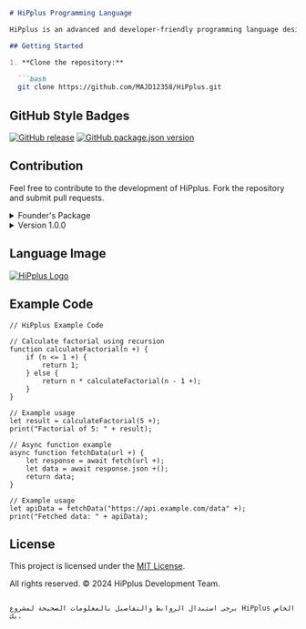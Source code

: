  ```markdown
# HiPplus Programming Language

HiPplus is an advanced and developer-friendly programming language designed for concurrent and functional development.

## Getting Started

1. **Clone the repository:**

   ```bash
   git clone https://github.com/MAJD12358/HiPplus.git
   ```

## GitHub Style Badges

[![GitHub release](https://img.shields.io/github/release/MAJD12358/HiPplus.svg)](https://github.com/MAJD12358/HiPplus/releases)
[![GitHub package.json version](https://img.shields.io/github/package-json/v/MAJD12358/HiPplus.svg)](https://github.com/MAJD12358/HiPplus)

## Contribution

Feel free to contribute to the development of HiPplus. Fork the repository and submit pull requests.

<details>
<summary>Founder's Package</summary>

- [![HiPplus Founder's Package](https://img.shields.io/badge/HiPplus-Founder's%20Package-blue)](https://github.com/MAJD12358/HiPplus/packages/123456)
  - Advanced features for concurrent and functional programming.
</details>

<details>
<summary>Version 1.0.0</summary>

- [![HiPplus v1.0.0](https://img.shields.io/badge/HiPplus-v1.0.0-green)](https://github.com/MAJD12358/HiPplus/releases/tag/v1.0.0)
  - Initial release.
</details>

## Language Image

[![HiPplus Logo](https://example.com/hipplus-logo.png)](https://example.com/hipplus-logo.png)

## Example Code

```hip+
// HiPplus Example Code

// Calculate factorial using recursion
function calculateFactorial(n +) {
    if (n <= 1 +) {
        return 1;
    } else {
        return n * calculateFactorial(n - 1 +);
    }
}

// Example usage
let result = calculateFactorial(5 +);
print("Factorial of 5: " + result);

// Async function example
async function fetchData(url +) {
    let response = await fetch(url +);
    let data = await response.json +();
    return data;
}

// Example usage
let apiData = fetchData("https://api.example.com/data" +);
print("Fetched data: " + apiData);
```

## License

This project is licensed under the [MIT License](LICENSE).

All rights reserved. © 2024 HiPplus Development Team.
```

يرجى استبدال الروابط والتفاصيل بالمعلومات الصحيحة لمشروع HiPplus الخاص بك.
